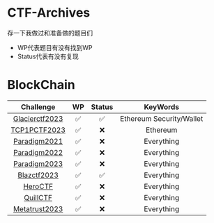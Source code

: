 # CTF-Archives
存一下我做过和准备做的题目们
- WP代表题目有没有找到WP
- Status代表有没有复现
# BlockChain
|                            Challenge                             |  WP   | Status |         KeyWords         |
| :--------------------------------------------------------------: | :---: | :----: | :----------------------: |
| [Glacierctf2023](https://github.com/LosFuzzys/GlacierCTF2023_writeups)|   ✅   | ✅ | Ethereum Security/Wallet |
| [TCP1PCTF2023](https://github.com/TCP1P/TCP1P-CTF-2023-Challenges)  |   ✅   |   ❌    |         Ethereum         |
| [Paradigm2021](https://github.com/paradigmxyz/paradigm-ctf-2021) |   ✅   |   ❌    |        Everything        |
| [Paradigm2022](https://github.com/paradigmxyz/paradigm-ctf-2022) |   ✅   |   ❌    |        Everything        |
| [Paradigm2023](https://github.com/paradigmxyz/paradigm-ctf-2023) |   ✅   |   ❌    |        Everything        |
| [Blazctf2023](https://github.com/fuzzland/blazctf-2023)          |   ✅   |   ✅    |        Everything        |
| [HeroCTF](https://github.com/HeroCTF)          |   ✅   |   ❌    |        Everything        |
| [QuillCTF](https://github.com/Quillhash/Quill-CTFs)          |   ✅   |   ❌    |        Everything        |
| [Metatrust2023](https://github.com/MetaTrustLabs)          |   ✅   |   ❌    |        Everything        |